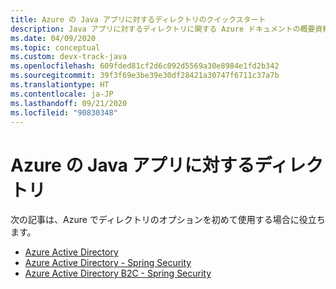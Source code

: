 ```yaml
---
title: Azure の Java アプリに対するディレクトリのクイックスタート
description: Java アプリに対するディレクトリに関する Azure ドキュメントの概要資料の一覧です。
ms.date: 04/09/2020
ms.topic: conceptual
ms.custom: devx-track-java
ms.openlocfilehash: 609fded81cf2d6c092d5569a30e8984e1fd2b342
ms.sourcegitcommit: 39f3f69e3be39e30df28421a30747f6711c37a7b
ms.translationtype: HT
ms.contentlocale: ja-JP
ms.lasthandoff: 09/21/2020
ms.locfileid: "90830348"
---
```

# <a name="directories-for-java-apps-on-azure"></a>Azure の Java アプリに対するディレクトリ

次の記事は、Azure でディレクトリのオプションを初めて使用する場合に役立ちます。

- [Azure Active Directory](/azure/active-directory/develop/quickstart-v2-java-webapp)
- [Azure Active Directory - Spring Security](../spring-framework/configure-spring-boot-starter-java-app-with-azure-active-directory.md)
- [Azure Active Directory B2C - Spring Security](../spring-framework/configure-spring-boot-starter-java-app-with-azure-active-directory-b2c-oidc.md)